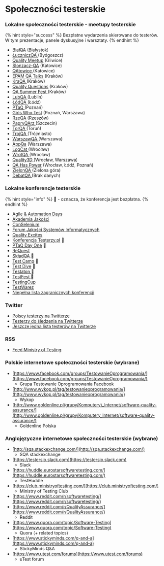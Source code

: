 # Społeczności testerskie



### Lokalne społeczności testerskie - meetupy testerskie

{% hint style="success" %}
Bezpłatne wydarzenia skierowane do testerów. W tym prezentacje, panele dyskusyjne i warsztaty.
{% endhint %}

* [BiałQA](https://www.facebook.com/groups/BialQA/) \(Białystok\)
* [ŁuczniczQA ](https://www.facebook.com/LuczniczQA/)\(Bydgoszcz\)
* [Quality Meetup](https://www.meetup.com/Quality-Meetup/) \(Gliwice\)
* [Ślonzacz-QA](https://www.facebook.com/slonzaczqa/) \(Katowice\)
* [QAtowice ](https://www.meetup.com/Katowice-Quality-Assurance-Meetup/)\(Katowice\)
* [EPAM QA Talks](https://www.facebook.com/Epam.Poland/) \(Kraków\)
* [KraQA ](https://www.meetup.com/KraQA-pl/)\(Kraków\)
* [Quality Questions](https://www.meetup.com/High-Quality-Code-Fans/) \(Kraków\)
* [QA Summer Fest ](https://www.facebook.com/miquido/)\(Kraków\)
* [LubQA ](https://www.facebook.com/LubQA/)\(Lublin\)
* [ŁódQA ](https://www.facebook.com/LodQA/)\(Łódź\)
* [PTaQ ](https://www.facebook.com/PTaQGroup/)\(Poznań\)
* [Girls Who Test](https://www.facebook.com/girls.who.test/) \(Poznań, Warszawa\)
* [RzeQA ](https://www.facebook.com/rzeqa/)\(Rzeszów\)
* [PapryQArz ](https://www.facebook.com/papryQArz/)\(Szczecin\)
* [TorQA ](https://www.facebook.com/torqatorun/)\(Toruń\)
* [TrojQA ](https://www.facebook.com/trojqa/)\(Trójmiasto\)
* [WarszawQA ](https://www.facebook.com/WarszawQA)\(Warszawa\)
* [AppQa](https://www.facebook.com/AppQaMeetup/) \(Warszawa\)
* [LogCat ](https://www.facebook.com/LogCatMeetup/)\(Wrocław\)
* [WrotQA ](https://www.facebook.com/WrotQA/)\(Wrocław\)
* [Quality3D ](https://www.facebook.com/SjsiOrg/)\(Wrocław, Warszawa\)
* [QA Has Power](https://www.facebook.com/StxNext/) \(Wrocław, Łódź, Poznań\)
* [ZielonQA ](https://www.facebook.com/globallogicpoland)\(Zielona góra\)
* [DebatQA ](https://www.facebook.com/DebatQA/)\(Brak danych\)

### Lokalne konferencje testerskie

{% hint style="info" %}
🙋 - oznacza, że konferencja jest bezpłatna.
{% endhint %}

* [Agile & Automation Days ](https://aadays.pl/)
* [Akademia Jakości ](http://successpoint.pl/)
* [ConSelenium ](http://conselenium.pl/)
* [Forum Jakości Systemów Informatycznych ](https://www.computerworld.pl/)
* [Quality Excites](https://www.qualityexcites.pl)
* [Konferencja Testerzy.pl](http://konferencja.testerzy.pl/) 🙋
* [PTaQ Day One](http://dayone.ptaq.org/) 🙋
* [ReQuest ](https://ReQuest.pl)
* [SkładQA ](http://kraqa.pl/)🙋
* [Test Camp](https://testcamp.pl/) 🙋
* [Test Dive](http://www.testdive.pl/) 🙋
* [Testaton ](http://testaton.pl/)🙋
* [TestFest ](https://testfest.pl/)🙋
* [TestingCup ](http://testingcup.pl/)
* [TestWarez ](https://testwarez.pl)
* [Niepełna lista zagranicznych konferencji](https://testingconferences.org/)

### Twitter

* [Polscy testerzy na Twitterze](https://twitter.com/PWicherski/lists/polscy-testerzy)
* [Testerzy do śledzenia na Twitterze](https://twitter.com/kinofrost/lists/testers-to-follow)
* [Jeszcze jedna lista testerów na Twitterze](https://twitter.com/SheyMouse/lists/test-tweeps)

### RSS

* [Feed Ministry of Testing](https://www.ministryoftesting.com/feeds/blogs)

### Polskie internetowe społeczności testerskie \(wybrane\)

* [https://www.facebook.com/groups/TestowanieOprogramowania/](https://www.facebook.com/groups/TestowanieOprogramowania/)
  * Grupa Testowanie Oprogramowania Facebook
* [http://www.wykop.pl/tag/testowanieoprogramowania/](http://www.wykop.pl/tag/testowanieoprogramowania/)
  * Wykop
* [http://www.goldenline.pl/grupy/Komputery\_Internet/software-quality-assurance/](http://www.goldenline.pl/grupy/Komputery_Internet/software-quality-assurance/)
  * Goldenline Polska

### Anglojęzyczne internetowe społeczności testerskie \(wybrane\)

* [http://sqa.stackexchange.com/](http://sqa.stackexchange.com/)
  * SQA stackexchange
* [https://testersio.slack.com](https://testersio.slack.com)
  * Slack
* [https://huddle.eurostarsoftwaretesting.com/](https://huddle.eurostarsoftwaretesting.com/)
  * TestHuddle
* [https://club.ministryoftesting.com/](https://club.ministryoftesting.com/)
  * Ministry of Testing Club
* [https://www.reddit.com/r/softwaretesting/](https://www.reddit.com/r/softwaretesting/)
* [https://www.reddit.com/r/QualityAssurance/](https://www.reddit.com/r/QualityAssurance/)
  * Reddit
* [https://www.quora.com/topic/Software-Testing](https://www.quora.com/topic/Software-Testing)
  * Quora \(+ related topics\)
* [https://www.stickyminds.com/q-and-a](https://www.stickyminds.com/q-and-a)
  * StickyMinds Q&A
* [https://www.utest.com/forums](https://www.utest.com/forums)
  * uTest forum

